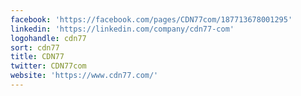 ```yaml
---
facebook: 'https://facebook.com/pages/CDN77com/187713678001295'
linkedin: 'https://linkedin.com/company/cdn77-com'
logohandle: cdn77
sort: cdn77
title: CDN77
twitter: CDN77com
website: 'https://www.cdn77.com/'
---
```

